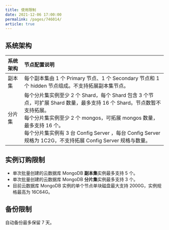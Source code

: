 ```yaml
---
title: 使用限制
date: 2021-12-06 17:00:00
permalink: /pages/746014/
article: true
---
```



## 系统架构

| 系统架构 | 节点配置说明                                                 |
| :------- | :----------------------------------------------------------- |
| 副本集   | 每个副本集由 1 个 Primary 节点、1 个 Secondary 节点和 1 个 hidden 节点组成。不支持拓展副本集节点。 |
| 分片集   | 每个分片集实例至少 2 个 Shard，每个 Shard 包含 3 个节点，可扩展 Shard 数量，最多支持 16 个 Shard。节点数暂不支持拓展。<br />每个分片集实例至少 2 个 mongos，可拓展 mongos 数量，最多支持 16 个。<br />每个分片集实例有 3 台 Config Server ，每台 Config Server 规格为 1C2G，不支持拓展 Config Server 规格与数量。 |

## 实例订购限制

- 单次批量创建的云数据库 MongoDB **副本集**实例最多支持 5 个。
- 单次批量创建的云数据库 MongoDB **分片集**实例最多支持 3 个。
- 目前云数据库 MongoDB 实例的单个节点单块磁盘最大支持 2000G，实例规格最高为 16C64G。

## 备份限制

自动备份最多保留 7 天。
